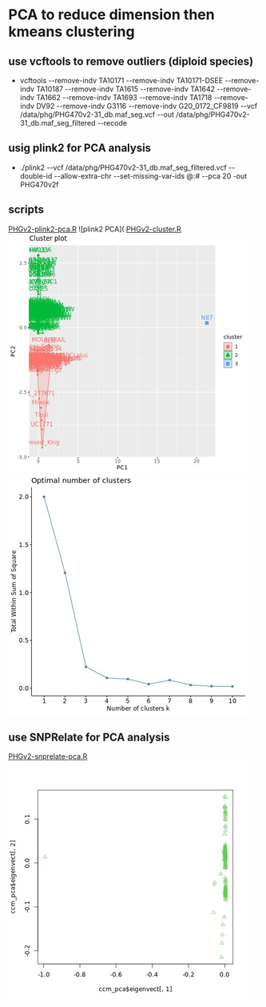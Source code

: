 # PCA to reduce dimension then kmeans clustering

## use vcftools to remove outliers (diploid species)
- vcftools --remove-indv TA10171 --remove-indv TA10171-DSEE --remove-indv TA10187 --remove-indv TA1615 --remove-indv TA1642 --remove-indv TA1662 --remove-indv TA1693 --remove-indv TA1718 --remove-indv DV92 --remove-indv G3116 --remove-indv G20_0172_CF9819 --vcf /data/phg/PHG470v2-31_db.maf_seg.vcf --out /data/phg/PHG470v2-31_db.maf_seg_filtered --recode

## usig plink2 for PCA analysis

- ./plink2 --vcf /data/phg/PHG470v2-31_db.maf_seg_filtered.vcf --double-id --allow-extra-chr --set-missing-var-ids @:# --pca 20 -out PHG470v2f

## scripts

[PHGv2-plink2-pca.R](https://github.com/TriticeaeToolbox/PHGv2/blob/main/cluster/PHGv2-plink2-pca.R)
![plink2 PCA](
[PHGv2-cluster.R](https://github.com/TriticeaeToolbox/PHGv2/blob/main/cluster/PHGv2-cluster.R)
![pick number of clusters](https://github.com/TriticeaeToolbox/PHGv2/blob/main/cluster/cluster-phg470v2f.jpg)
![cluster using kmeans](https://github.com/TriticeaeToolbox/PHGv2/blob/main/cluster/kmeans-phg470v2f.jpg)

## use SNPRelate for PCA analysis
[PHGv2-snprelate-pca.R](https://github.com/TriticeaeToolbox/PHGv2/blob/main/cluster/PHGv2-snprelate-pca.R)
![SNPRelate PCA](https://github.com/TriticeaeToolbox/PHGv2/blob/main/cluster/snprelate-pca.jpg)
